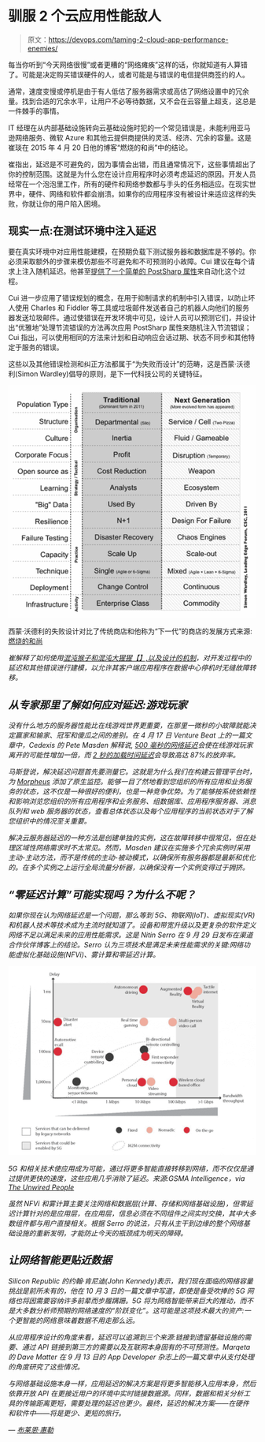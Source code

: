# 驯服 2 个云应用性能敌人

> 原文：<https://devops.com/taming-2-cloud-app-performance-enemies/>

每当你听到“今天网络很慢”或者更糟的“网络瘫痪”这样的话，你就知道有人算错了。可能是决定购买错误硬件的人，或者可能是与错误的电信提供商签约的人。

通常，速度变慢或停机是由于有人低估了服务器需求或高估了网络设置中的冗余量。找到合适的冗余水平，让用户不必等待数据，又不会在云容量上超支，这总是一件棘手的事情。

IT 经理在从内部基础设施转向云基础设施时犯的一个常见错误是，未能利用亚马逊网络服务、微软 Azure 和其他云提供商提供的灵活、经济、冗余的容量。这是崔琰在 2015 年 4 月 20 日他的博客“燃烧的和尚”中的结论。

崔指出，延迟是不可避免的，因为事情会出错，而且通常情况下，这些事情超出了你的控制范围。这就是为什么您在设计应用程序时必须考虑延迟的原因。开发人员经常在一个泡泡里工作，所有的硬件和网络参数都与手头的任务相适应。在现实世界中，硬件、网络和软件都会崩溃。如果你的应用程序没有被设计来适应这样的失败，你就让你的用户陷入困境。

## 现实一点:在测试环境中注入延迟

要在真实环境中对应用性能建模，在预期负载下测试服务器和数据库是不够的。你必须采取额外的步骤来模仿那些不可避免和不可预测的小故障。Cui 建议在每个请求上注入随机延迟。他甚至[提供了一个简单的 PostSharp 属性](https://gist.github.com/theburningmonk/384acf8bd55f3bdcbdfb#file-injectlatencyattribute-cs)来自动化这个过程。

Cui 进一步应用了错误规划的概念，在用于抑制请求的机制中引入错误，以防止坏人使用 Charles 和 Fiddler 等工具或垃圾邮件发送者自己的机器人向他们的服务器发送垃圾邮件。通过使错误在开发环境中可见，设计人员可以预测它们，并设计出“优雅地”处理节流错误的方法再次应用 PostSharp 属性来随机注入节流错误；Cui 指出，可以使用相同的方法来计划和自动响应会话过期、状态不同步和其他特定于服务的错误。

这些以及其他错误检测和纠正方法都属于“为失败而设计”的范畴，这是西蒙·沃德利(Simon Wardley)倡导的原则，是下一代科技公司的关键特征。

![10_3_16_latency1](img/b1a866a04f9d12b1879abca54584cb2b.png)

西蒙·沃德利的失败设计对比了传统商店和他称为“下一代”的商店的发展方式来源:[燃烧的和尚](http://theburningmonk.com/2015/04/design-for-latency-issues/)

*崔解释了如何使用[混沌猴子和混沌大猩猩【】,以及设计的](http://techblog.netflix.com/2011/07/netflix-simian-army.html)[机制](http://theburningmonk.com/2015/03/qcon-london-2015takeaways-from-scaling-ubers-realtime-market-platform/)，对开发过程中的延迟和其他错误进行建模，以允许其客户端应用程序在数据中心停机时无缝故障转移。*

## *从专家那里了解如何应对延迟:游戏玩家*

*没有什么地方的服务器性能比在线游戏世界更重要，在那里一微秒的小故障就能决定赢家和输家、冠军和傻瓜之间的差别。在 4 月 17 日 Venture Beat 上的一篇文章中，Cedexis 的 Pete Masden 解释说, [500 毫秒的网络延迟](http://www.cedexis.com/blog/guest-blog-toto-were-not-in-gamestop-anymore-digital-distribution-and-the-new-oz-for-video-games/)会使在线游戏玩家离开的可能性增加一倍，而 [2 秒的加载时间延迟](https://blog.radware.com/applicationdelivery/applicationaccelerationoptimization/2013/05/case-study-page-load-time-conversions/)会导致高达 87%的放弃率。*

*马斯登说，解决延迟问题首先要测量它。这就是为什么我们在构建云管理平台时，为 [Morpheus](http://morpheusdata.com) 添加了原生监控。能够一目了然地看到您组织的所有应用和业务服务的状态，这不仅是一种很好的便利，也是一种竞争优势。为了能够按系统依赖性和影响浏览您组织的所有应用程序和业务服务、组数据库、应用程序服务器、消息队列和 web 服务器的状态，查看总体状态以及每个应用程序的当前状态对于了解您组织中的情况至关重要。*

*解决云服务器延迟的一种方法是创建单独的实例，这在故障转移中很常见，但在处理区域性网络需求时不太常见。然而，Masden 建议在实施多个冗余实例时采用主动-主动方法，而不是传统的主动-被动模式，以确保所有服务器都是最新和优化的。在多个实例之上运行全局流量分析器，以确保没有一个实例变得过于拥挤。*

## *“零延迟计算”可能实现吗？为什么不呢？*

*如果你现在认为网络延迟是一个问题，那么等到 5G、物联网(IoT)、虚拟现实(VR)和机器人技术等技术成为主流时就知道了。设备和带宽升级以及更复杂的软件定义网络不足以满足未来的应用性能需求。这是 Nitin Serro 在 9 月 29 日发布在渠道合作伙伴博客上的结论。Serro 认为三项技术是满足未来性能需求的关键:网络功能虚拟化基础设施(NFVi)、雾计算和零延迟计算。*

*![10_3_16_latency2](img/ac1dfb71d9ae515c52753ca6545c4b5e.png)*

*5G 和相关技术使应用成为可能，通过将更多智能直接转移到网络，而不仅仅是通过提供更快的速度，这些应用几乎消除了延迟。来源:GSMA Intelligence，via [The Unwired People](http://theunwiredpeople.com/2015/05/18/all-eyes-on-latency/)*

*虽然 NFVi 和雾计算主要关注网络和数据层(计算、存储和网络基础设施)，但零延迟计算针对的是应用层，在应用层，信息必须在不同组件之间实时交换，其中大多数组件都与用户直接相关。根据 Serro 的说法，只有从主干到边缘的整个网络基础设施的重新发明，才能防止今天的瓶颈成为明天的障碍。*

## *让网络智能更贴近数据*

*Silicon Republic 的约翰·肯尼迪(John Kennedy)表示，我们现在面临的网络容量挑战是前所未有的，他在 10 月 3 日的一篇文章中写道，即使是备受吹捧的 5G 网络也将因需要容纳许多前辈而步履蹒跚。5G 将为网络智能带来巨大的推动，而不是大多数分析师预期的网络速度的“阶跃变化”。这可能是这项技术最大的资产:一个更智能的网络意味着数据不用走那么远。*

*从应用程序设计的角度来看，延迟可以追溯到三个来源:链接到遗留基础设施的需要、通过 API 链接到第三方的需要以及互联网本身固有的不可预测性。Marqeta 的 Dave Matter 在 9 月 13 日的 App Developer 杂志上的一篇文章中从支付处理的角度研究了这些情况。*

*与网络基础设施本身一样，应用延迟的解决方案是将更多智能移入应用本身，然后依靠开放 API 在更接近用户的环境中实时链接数据源。同样，数据和相关分析工具的传输距离更短，需要处理的延迟也更少。最终，延迟的解决方案——在硬件和软件中——将是更少、更短的旅行。*

*— [布莱恩·惠勒](https://devops.com/author/bwheeler/)*